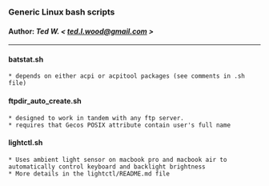 ### Generic Linux bash scripts
#### Author: *Ted W. < ted.l.wood@gmail.com >*

-------------------------------------------------------------------------------

#### batstat.sh
    * depends on either acpi or acpitool packages (see comments in .sh file)

#### ftpdir_auto_create.sh
    * designed to work in tandem with any ftp server.
    * requires that Gecos POSIX attribute contain user's full name

#### lightctl.sh
    * Uses ambient light sensor on macbook pro and macbook air to automatically control keyboard and backlight brightness
    * More details in the lightctl/README.md file
